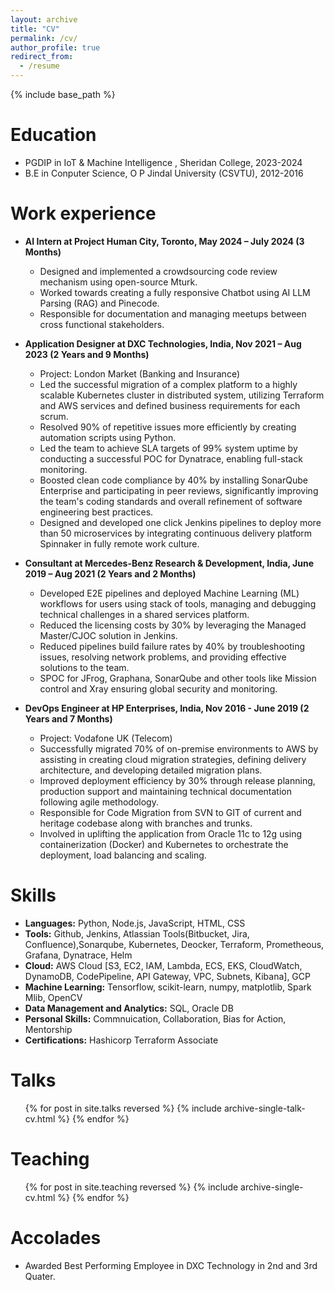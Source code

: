 ```yaml
---
layout: archive
title: "CV"
permalink: /cv/
author_profile: true
redirect_from:
  - /resume
---
```


{% include base_path %}

Education
======
* PGDIP in IoT & Machine Intelligence , Sheridan College, 2023-2024
* B.E in Conputer Science, O P Jindal University (CSVTU), 2012-2016

Work experience
======
* **AI Intern at Project Human City, Toronto, May 2024 – July 2024 (3 Months)**
  * Designed and implemented a crowdsourcing code review mechanism using open-source Mturk.
  * Worked towards creating a fully responsive Chatbot using AI LLM Parsing (RAG) and Pinecode.
  * Responsible for documentation and managing meetups between cross functional stakeholders.

* **Application Designer at DXC Technologies, India, Nov 2021 – Aug 2023 (2 Years and 9 Months)**
  * Project: London Market (Banking and Insurance)
  * Led the successful migration of a complex platform to a highly scalable Kubernetes cluster in distributed system, utilizing Terraform and AWS services and defined business requirements for each scrum.
  * Resolved 90% of repetitive issues more efficiently by creating automation scripts using Python.
  * Led the team to achieve SLA targets of 99% system uptime by conducting a successful POC for Dynatrace, enabling full-stack monitoring.
  * Boosted clean code compliance by 40% by installing SonarQube Enterprise and participating in peer reviews, significantly improving the team's coding standards and overall refinement of software engineering best practices.
  * Designed and developed one click Jenkins pipelines to deploy more than 50 microservices by integrating continuous delivery platform Spinnaker in fully remote   work culture.

* **Consultant at Mercedes-Benz Research & Development, India, June 2019 – Aug 2021 (2 Years and 2 Months)**
  * Developed E2E pipelines and deployed Machine Learning (ML) workflows for users using stack of tools, managing and debugging technical challenges in a shared services platform.
  * Reduced the licensing costs by 30% by leveraging the Managed Master/CJOC solution in Jenkins.
  * Reduced pipelines build failure rates by 40% by troubleshooting issues, resolving network problems, and providing effective solutions to the team.
  * SPOC for JFrog, Graphana, SonarQube and other tools like Mission control and Xray ensuring global security and monitoring.

* **DevOps Engineer at HP Enterprises, India, Nov 2016 - June 2019 (2 Years and 7 Months)**  
  * Project: Vodafone UK (Telecom)
  * Successfully migrated 70% of on-premise environments to AWS by assisting in creating cloud migration strategies, defining delivery architecture, and developing detailed migration plans.
  * Improved deployment efficiency by 30% through release planning, production support and maintaining technical documentation following agile methodology.
  * Responsible for Code Migration from SVN to GIT of current and heritage codebase along with branches and trunks.
  * Involved in uplifting the application from Oracle 11c to 12g using containerization (Docker) and Kubernetes to orchestrate the deployment, load balancing and scaling.
  
Skills
======
* **Languages:** Python, Node.js, JavaScript, HTML, CSS
* **Tools:** Github, Jenkins, Atlassian Tools(Bitbucket, Jira, Confluence),Sonarqube, Kubernetes, Deocker, Terraform, Prometheous, Grafana, Dynatrace, Helm
* **Cloud:** AWS Cloud [S3, EC2, IAM, Lambda, ECS, EKS, CloudWatch, DynamoDB, CodePipeline, API Gateway, VPC, Subnets, Kibana], GCP
* **Machine Learning:** Tensorflow, scikit-learn, numpy, matplotlib, Spark Mlib, OpenCV 
* **Data Management and Analytics:** SQL, Oracle DB
* **Personal Skills:** Commnuication, Collaboration, Bias for Action, Mentorship
* **Certifications:** Hashicorp Terraform Associate

  
Talks
======
  <ul>{% for post in site.talks reversed %}
    {% include archive-single-talk-cv.html  %}
  {% endfor %}</ul>
  
Teaching
======
  <ul>{% for post in site.teaching reversed %}
    {% include archive-single-cv.html %}
  {% endfor %}</ul>
  
Accolades
======
* Awarded Best Performing Employee in DXC Technology in 2nd and 3rd Quater.
